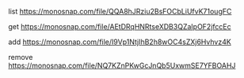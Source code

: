 list
https://monosnap.com/file/QQA8hJRziu2BsFOCbLiUfvK71ougFC

get
https://monosnap.com/file/AEtDRqHNRtseXDB3QZaIpOF2jfccEc

add
https://monosnap.com/file/I9Vp1NtjIhB2h8wOC4sZXj6Hvhvz4K

remove
https://monosnap.com/file/NQ7KZnPKwGcJnQb5UxwmSE7YFBOAHJ
